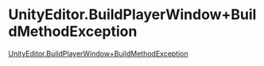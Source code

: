 # UnityEditor.BuildPlayerWindow+BuildMethodException
[UnityEditor.BuildPlayerWindow+BuildMethodException](https://aiwithcloud.com/2022/09/16/unityeditor-buildplayerwindowbuildmethodexception/)